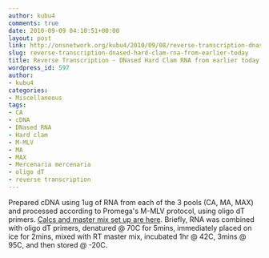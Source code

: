 ```yaml
---
author: kubu4
comments: true
date: 2010-09-09 04:10:51+00:00
layout: post
link: http://onsnetwork.org/kubu4/2010/09/08/reverse-transcription-dnased-hard-clam-rna-from-earlier-today/
slug: reverse-transcription-dnased-hard-clam-rna-from-earlier-today
title: Reverse Transcription - DNased Hard Clam RNA from earlier today
wordpress_id: 597
author:
- kubu4
categories:
- Miscellaneous
tags:
- CA
- cDNA
- DNased RNA
- Hard clam
- M-MLV
- MA
- MAX
- Mercenaria mercenaria
- oligo dT
- reverse transcription
---
```


Prepared cDNA using 1ug of RNA from each of the 3 pools (CA, MA, MAX) and processed according to Promega's M-MLV protocol, using oligo dT primers. [Calcs and master mix set up are here](https://spreadsheets.google.com/ccc?key=0AmS_90rPaQMzdEVLYTlhWlA3M0V0Y0luNzh3bU85SVE&hl=en&authkey=CKvPlt8G). Briefly, RNA was combined with oligo dT primers, denatured @ 70C for 5mins, immediately placed on ice for 2mins, mixed with RT master mix, incubated 1hr @ 42C, 3mins @ 95C, and then stored @ -20C.
